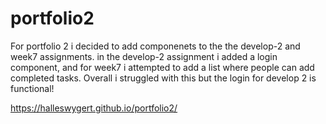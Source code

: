 # portfolio2

For portfolio 2 i decided to add componenets to the the develop-2 and week7 assignments. in the develop-2 assignment i added a login component, and for week7 i attempted to add a list where people can add completed tasks. Overall i struggled with this but the login for develop 2 is functional! 

https://halleswygert.github.io/portfolio2/
